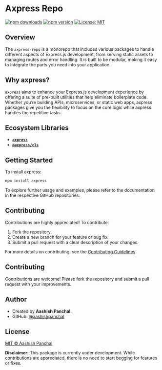 # Axpress Repo

[![npm downloads](https://img.shields.io/npm/dm/axpress.svg)](https://www.npmjs.com/package/axpress)
[![npm version](https://img.shields.io/npm/v/axpress.svg)](https://www.npmjs.com/package/axpress)
[![License: MIT](https://img.shields.io/badge/License-MIT-yellow.svg)](https://opensource.org/licenses/MIT)

## Overview

The `axpress-repo` is a monorepo that includes various packages to handle different aspects of Express.js development, from serving static assets to managing routes and error handling. It is built to be modular, making it easy to integrate the parts you need into your application.

## Why axpress?

`axpress` aims to enhance your Express.js development experience by offering a suite of pre-built utilities that help eliminate boilerplate code. Whether you’re building APIs, microservices, or static web apps, axpress packages give you the flexibility to focus on the core logic while axpress handles the repetitive tasks.

## Ecosystem Libraries

- **[`axpress`](https://github.com/aashishpanchal/axpress/tree/main/packages/axpress#readme)**
- **[`@axpress/cls`](https://github.com/aashishpanchal/axpress/tree/main/packages/cls#readme)**

## Getting Started

To install axpress:

```bash
npm install axpress
```

To explore further usage and examples, please refer to the documentation in the respective GitHub repositories.

## Contributing

Contributions are highly appreciated! To contribute:

1. Fork the repository.
2. Create a new branch for your feature or bug fix.
3. Submit a pull request with a clear description of your changes.

For more details on contributing, see the [Contributing Guidelines](https://github.com/aashishpanchal/axpress/blob/main/CONTRIBUTING.md).

## Contributing

Contributions are welcome! Please fork the repository and submit a pull request with your improvements.

## Author

- Created by **Aashish Panchal**.
- GitHub: [@aashishpanchal](https://github.com/aashishpanchal)

## License

[MIT © Aashish Panchal ](LICENSE)

**Disclaimer:** This package is currently under development. While contributions are appreciated, there is no need to start begging for features or fixes.
